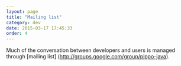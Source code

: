 ```yaml
---
layout: page
title: "Mailing list"
category: dev
date: 2015-03-17 17:45:33
order: 4
---
```


Much of the conversation between developers and users is managed through [mailing list] (http://groups.google.com/group/pippo-java).
